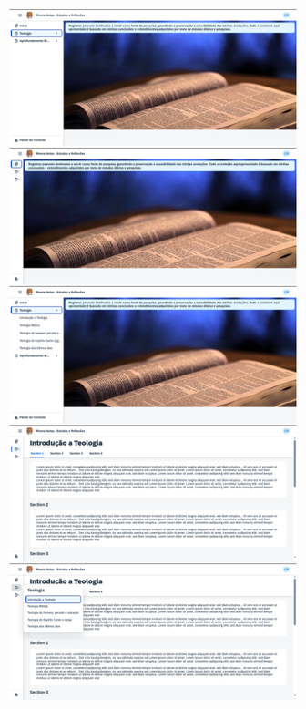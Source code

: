 <img src="webapp/images/PrintScreen/image copy.png"/>
<img src="webapp/images/PrintScreen/image.png"/>
<img src="webapp/images/PrintScreen/image copy 2.png"/>
<img src="webapp/images/PrintScreen/image copy 3.png"/>
<img src="webapp/images/PrintScreen/image copy 4.png"/>
